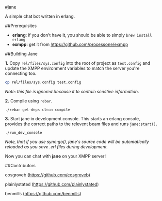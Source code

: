 #jane

A simple chat bot written in erlang.

##Prerequisites

* **erlang**: if you don't have it, you should be able to simply `brew install erlang`
* **exmpp**:  get it from https://github.com/processone/exmpp

##Building Jane

**1.** Copy `rel/files/sys.config` into the root of project as `test.config`
and update the XMPP environment variables to match the server you're connecting
too.

```bash
cp rel/files/sys.config test.config
```
*Note*: *this file is ignored because it to contain senstive information*.

**2.** Compile using `rebar`.

```
./rebar get-deps clean compile
```

**3.** Start jane in development console. This starts an erlang console,
provides the correct paths to the relevent beam files and runs `jane:start()`.

```
./run_dev_console
```
*Note, that if you use sync:go(), jane's source code will be automatically
reloaded as you save .erl files during development.*


Now you can chat with **jane** on your XMPP server!

##Contributors

cosgroveb (https://github.com/cosgroveb)

plainlystated (https://github.com/plainlystated)

benmills (https://github.com/benmills)
